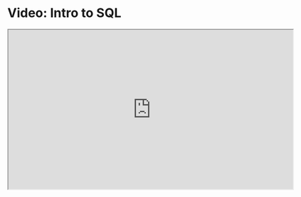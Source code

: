 # Video: Intro to SQL

<iframe src="https://player.vimeo.com/video/594284349/?title=0&byline=0&portrait=0" width="640" height="360" allowfullscreen="allowfullscreen" allow="autoplay; fullscreen; picture-in-picture"></iframe>
